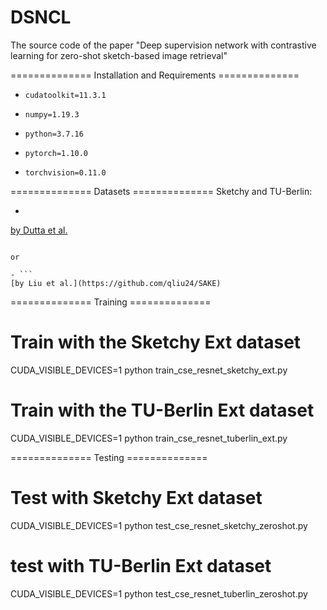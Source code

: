 # DSNCL
The source code of the paper "Deep supervision network with contrastive learning for zero-shot sketch-based image retrieval"

============== Installation and Requirements ==============
- ```
  cudatoolkit=11.3.1
  ```

- ```
  numpy=1.19.3
  ```

- ```
  python=3.7.16
  ```

- ```
  pytorch=1.10.0
  ```

- ```
  torchvision=0.11.0
  ```
============== Datasets ==============
Sketchy and TU-Berlin:
- ```
[by Dutta et al.](https://github.com/AnjanDutta/sem-pcyc)
  ```
  
or

- ```
[by Liu et al.](https://github.com/qliu24/SAKE)
  ```
  
============== Training ==============
# Train with the Sketchy Ext dataset
CUDA_VISIBLE_DEVICES=1 python train_cse_resnet_sketchy_ext.py

# Train with the TU-Berlin Ext dataset
CUDA_VISIBLE_DEVICES=1 python train_cse_resnet_tuberlin_ext.py

============== Testing ==============
# Test with Sketchy Ext dataset
CUDA_VISIBLE_DEVICES=1 python test_cse_resnet_sketchy_zeroshot.py

# test with TU-Berlin Ext dataset
CUDA_VISIBLE_DEVICES=1 python test_cse_resnet_tuberlin_zeroshot.py
